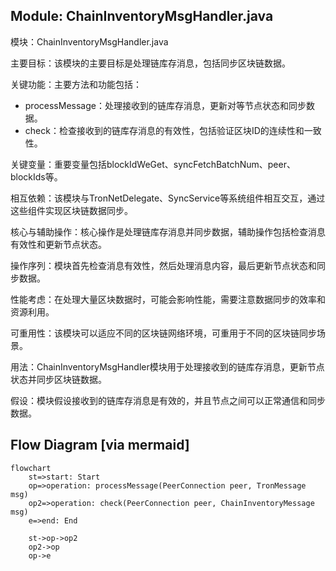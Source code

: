## Module: ChainInventoryMsgHandler.java
模块：ChainInventoryMsgHandler.java

主要目标：该模块的主要目标是处理链库存消息，包括同步区块链数据。

关键功能：主要方法和功能包括：
- processMessage：处理接收到的链库存消息，更新对等节点状态和同步数据。
- check：检查接收到的链库存消息的有效性，包括验证区块ID的连续性和一致性。

关键变量：重要变量包括blockIdWeGet、syncFetchBatchNum、peer、blockIds等。

相互依赖：该模块与TronNetDelegate、SyncService等系统组件相互交互，通过这些组件实现区块链数据同步。

核心与辅助操作：核心操作是处理链库存消息并同步数据，辅助操作包括检查消息有效性和更新节点状态。

操作序列：模块首先检查消息有效性，然后处理消息内容，最后更新节点状态和同步数据。

性能考虑：在处理大量区块数据时，可能会影响性能，需要注意数据同步的效率和资源利用。

可重用性：该模块可以适应不同的区块链网络环境，可重用于不同的区块链同步场景。

用法：ChainInventoryMsgHandler模块用于处理接收到的链库存消息，更新节点状态并同步区块链数据。

假设：模块假设接收到的链库存消息是有效的，并且节点之间可以正常通信和同步数据。
## Flow Diagram [via mermaid]
```mermaid
flowchart
    st=>start: Start
    op=>operation: processMessage(PeerConnection peer, TronMessage msg)
    op2=>operation: check(PeerConnection peer, ChainInventoryMessage msg)
    e=>end: End

    st->op->op2
    op2->op
    op->e
```

